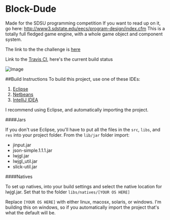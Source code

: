 Block-Dude
==========

Made for the SDSU programming competition
If you want to read up on it, go here: http://www3.sdstate.edu/eecs/program-design/index.cfm
This is a totally full fledged game engine, with a whole game object and component system.

The link to the the challenge is [here](http://www.sdstate.edu/eecs/program-design/upload/PDC-2015-Problem-Description.pdf)

Link to the [Travis CI](https://travis-ci.org/thomaslauer/Block-Dude), here's the current build status

![Image](https://travis-ci.org/thomaslauer/Block-Dude.svg?branch=master)


##Build Instructions
To build this project, use one of these IDEs:

1.  [Eclipse](https://eclipse.org/)
2.  [Netbeans](https://netbeans.org/)
3.  [IntelliJ IDEA](https://www.jetbrains.com/idea/)

I recommend using Eclipse, and automatically importing the project.

####Jars

If you don't use Eclipse, you'll have to put all the files in the `src`, `libs`, and `res` into your project folder. From the `lib/jar` folder import:

- jinput.jar
- json-simple.1.1.1.jar
- lwjgl.jar
- lwjgl_util.jar
- slick-util.jar

####Natives

To set up natives, into your build settings and select the native location for lwjgl.jar. Set that to the folder `libs/natives/[YOUR OS HERE]`

Replace `[YOUR OS HERE]` with either linux, macosx, solaris, or windows. I'm building this on windows, so if you automatically import the project that's what the default will be.
